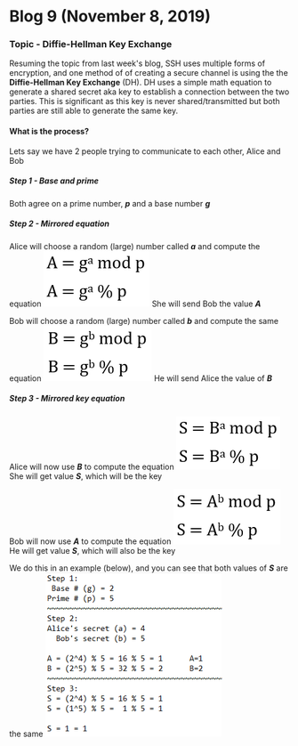 # Blog 9 (November 8, 2019)

### Topic - Diffie-Hellman Key Exchange

Resuming the topic from last week's blog, SSH uses multiple forms of encryption, and one method of of creating a secure channel is using the the **Diffie-Hellman Key Exchange** (DH). DH uses a simple math equation to generate a shared secret aka key to establish a connection between the two parties. This is significant as this key is never shared/transmitted but both parties are still able to generate the same key.

#### What is the process?

Lets say we have 2 people trying to communicate to each other, Alice and Bob

##### Step 1 - Base and prime
Both agree on a prime number, **_p_** and a base number **_g_** 

##### Step 2 - Mirrored equation 
Alice will choose a random (large) number called **_a_** and compute the equation
![bigA](https://github.com/FurenchiFurai/furenchifurai.github.io/blob/master/images/blog9_bigA.png?raw=true)
She will send Bob the value **_A_**

Bob will choose a random (large) number called **_b_** and compute the same equation
![bigB](https://github.com/FurenchiFurai/furenchifurai.github.io/blob/master/images/blog9_bigB.png?raw=true)
He will send Alice the value of **_B_**

##### Step 3 - Mirrored key equation
Alice will now use **_B_** to compute the equation
![keyA](https://github.com/FurenchiFurai/furenchifurai.github.io/blob/master/images/blog9_keyA.png?raw=true)
She will get value **_S_**, which will be the key

Bob will now use **_A_** to compute the equation
![keyB](https://github.com/FurenchiFurai/furenchifurai.github.io/blob/master/images/blog9_keyB.png?raw=true)
He will get value **_S_**, which will also be the key

We do this in an example (below), and you can see that both values of **_S_** are the same
![example](https://github.com/FurenchiFurai/furenchifurai.github.io/blob/master/images/blog9_example.png?raw=true)

